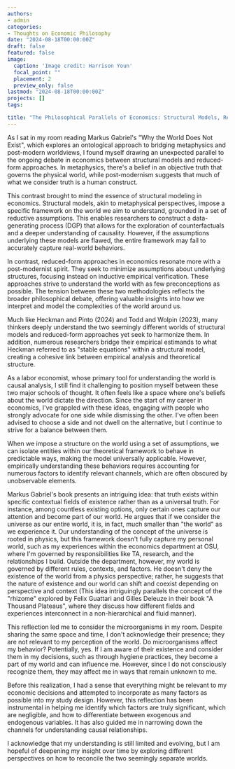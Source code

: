 ```yaml
---
authors:
- admin
categories:
- Thoughts on Economic Philosophy
date: "2024-08-18T00:00:00Z"
draft: false
featured: false
image:
  caption: 'Image credit: Harrison Youn'
  focal_point: ""
  placement: 2
  preview_only: false
lastmod: "2024-08-18T00:00:00Z"
projects: []
tags:

title: "The Philosophical Parallels of Economics: Structural Models, Reduced-Form Approaches, and the Search for Truth"
---
```


As I sat in my room reading Markus Gabriel's "Why the World Does Not Exist", which explores an ontological approach to bridging metaphysics and post-modern worldviews, I found myself drawing an unexpected parallel to the ongoing debate in economics between structural models and reduced-form approaches. In metaphysics, there's a belief in an objective truth that governs the physical world, while post-modernism suggests that much of what we consider truth is a human construct.

This contrast brought to mind the essence of structural modeling in economics. Structural models, akin to metaphysical perspectives, impose a specific framework on the world we aim to understand, grounded in a set of reductive assumptions. This enables researchers to construct a data-generating process (DGP) that allows for the exploration of counterfactuals and a deeper understanding of causality. However, if the assumptions underlying these models are flawed, the entire framework may fail to accurately capture real-world behaviors.

In contrast, reduced-form approaches in economics resonate more with a post-modernist spirit. They seek to minimize assumptions about underlying structures, focusing instead on inductive empirical verification. These approaches strive to understand the world with as few preconceptions as possible. The tension between these two methodologies reflects the broader philosophical debate, offering valuable insights into how we interpret and model the complexities of the world around us.

Much like Heckman and Pinto (2024) and Todd and Wolpin (2023), many thinkers deeply understand the two seemingly different worlds of structural models and reduced-form approaches yet seek to harmonize them. In addition, numerous researchers bridge their empirical estimands to what Heckman referred to as "stable equations" within a structural model, creating a cohesive link between empirical analysis and theoretical structure.

As a labor economist, whose primary tool for understanding the world is causal analysis, I still find it challenging to position myself between these two major schools of thought. It often feels like a space where one's beliefs about the world dictate the direction. Since the start of my career in economics, I've grappled with these ideas, engaging with people who strongly advocate for one side while dismissing the other. I've often been advised to choose a side and not dwell on the alternative, but I continue to strive for a balance between them.

When we impose a structure on the world using a set of assumptions, we can isolate entities within our theoretical framework to behave in predictable ways, making the model universally applicable. However, empirically understanding these behaviors requires accounting for numerous factors to identify relevant channels, which are often obscured by unobservable elements.

Markus Gabriel's book presents an intriguing idea: that truth exists within specific contextual fields of existence rather than as a universal truth. For instance, among countless existing options, only certain ones capture our attention and become part of our world. He argues that if we consider the universe as our entire world, it is, in fact, much smaller than "the world" as we experience it. Our understanding of the concept of the universe is rooted in physics, but this framework doesn't fully capture my personal world, such as my experiences within the economics department at OSU, where I'm governed by responsibilities like TA, research, and the relationships I build. Outside the department, however, my world is governed by different rules, contexts, and factors. He doesn't deny the existence of the world from a physics perspective; rather, he suggests that the nature of existence and our world can shift and coexist depending on perspective and context (This idea intriguingly parallels the concept of the "rhizome" explored by Felix Guattari and Gilles Deleuze in their book "A Thousand Plateaus", where they discuss how different fields and experiences interconnect in a non-hierarchical and fluid manner).


This reflection led me to consider the microorganisms in my room. Despite sharing the same space and time, I don't acknowledge their presence; they are not relevant to my perception of the world. Do microorganisms affect my behavior? Potentially, yes. If I am aware of their existence and consider them in my decisions, such as through hygiene practices, they become a part of my world and can influence me. However, since I do not consciously recognize them, they may affect me in ways that remain unknown to me.


Before this realization, I had a sense that everything might be relevant to my economic decisions and attempted to incorporate as many factors as possible into my study design. However, this reflection has been instrumental in helping me identify which factors are truly significant, which are negligible, and how to differentiate between exogenous and endogenous variables. It has also guided me in narrowing down the channels for understanding causal relationships.

I acknowledge that my understanding is still limited and evolving, but I am hopeful of deepening my insight over time by exploring different perspectives on how to reconcile the two seemingly separate worlds.
